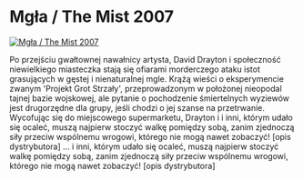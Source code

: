 Mgła / The Mist 2007 
=============
[![Mgła / The Mist 2007 ](http://vidos.pl/images/player.gif)](http://vidos.pl/mgla-the-mist-2007)

 Po przejściu gwałtownej nawałnicy artysta, David Drayton i społeczność niewielkiego miasteczka stają się ofiarami morderczego ataku istot grasujących w gęstej i nienaturalnej mgle. Krążą wieści o eksperymencie zwanym 'Projekt Grot Strzały', przeprowadzonym w położonej nieopodal tajnej bazie wojskowej, ale pytanie o pochodzenie śmiertelnych wyziewów jest drugorzędne dla grupy, jeśli chodzi o jej szanse na przetrwanie. Wycofując się do miejscowego supermarketu, Drayton i i inni, którym udało się ocaleć, muszą najpierw stoczyć walkę pomiędzy sobą, zanim zjednoczą siły przeciw wspólnemu wrogowi, którego nie mogą nawet zobaczyć! [opis dystrybutora]  ... i inni, którym udało się ocaleć, muszą najpierw stoczyć walkę pomiędzy sobą, zanim zjednoczą siły przeciw wspólnemu wrogowi, którego nie mogą nawet zobaczyć! [opis dystrybutora]
